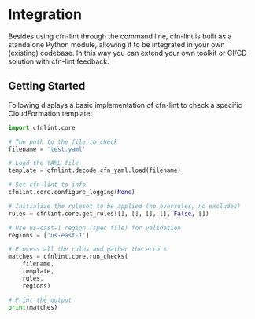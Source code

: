 # Integration
Besides using cfn-lint through the command line, cfn-lint is built as a standalone Python module, allowing it to be integrated in your own (existing) codebase. In this way you can extend your own toolkit or CI/CD solution with cfn-lint feedback.

## Getting Started
Following displays a basic implementation of cfn-lint to check a specific CloudFormation template:

```python
import cfnlint.core

# The path to the file to check
filename = 'test.yaml'

# Load the YAML file
template = cfnlint.decode.cfn_yaml.load(filename)

# Set cfn-lint to info
cfnlint.core.configure_logging(None)

# Initialize the ruleset to be applied (no overrules, no excludes)
rules = cfnlint.core.get_rules([], [], [], [], False, [])

# Use us-east-1 region (spec file) for validation
regions = ['us-east-1']

# Process all the rules and gather the errors
matches = cfnlint.core.run_checks(
    filename,
    template,
    rules,
    regions)

# Print the output
print(matches)
```
